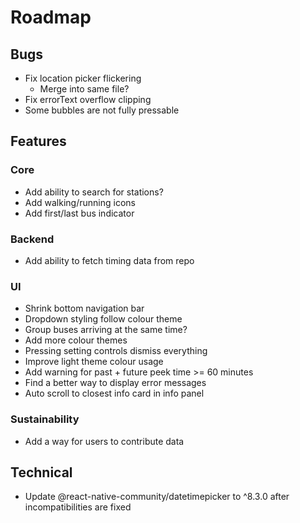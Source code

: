 # Roadmap

## Bugs
- Fix location picker flickering
  - Merge into same file?
- Fix errorText overflow clipping
- Some bubbles are not fully pressable

## Features
### Core
- Add ability to search for stations?
- Add walking/running icons
- Add first/last bus indicator
### Backend
- Add ability to fetch timing data from repo
### UI
- Shrink bottom navigation bar
- Dropdown styling follow colour theme
- Group buses arriving at the same time?
- Add more colour themes
- Pressing setting controls dismiss everything
- Improve light theme colour usage
- Add warning for past + future peek time >= 60 minutes
- Find a better way to display error messages
- Auto scroll to closest info card in info panel
### Sustainability
- Add a way for users to contribute data

## Technical
- Update @react-native-community/datetimepicker to ^8.3.0 after incompatibilities are fixed